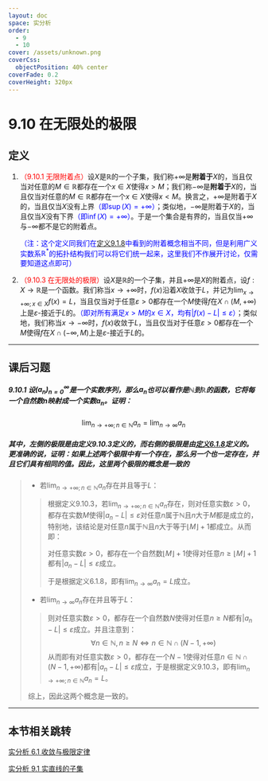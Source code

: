 ```yaml
---
layout: doc
space: 实分析
order:
  - 9
  - 10
cover: /assets/unknown.png
coverCss:
  objectPosition: 40% center
coverFade: 0.2
coverHeight: 320px
---
```

# 9.10 在无限处的极限

## 定义

1. <span style='color:red'>（9.10.1 无限附着点）</span>设$X$是$\mathbb R$的一个子集，我们称$+\infty$是**附着于**$X$的，当且仅当对任意的$M\in\mathbb R$都存在一个$x\in X$使得$x>M$；我们称$-\infty$是**附着于**$X$的，当且仅当对任意的$M\in\mathbb R$都存在一个$x\in X$使得$x<M$。换言之，$+\infty$是附着于$X$的，当且仅当$X$没有上界<span style='color:blue'>（即$\sup(X)=+\infty$）</span>；类似地，$-\infty$是附着于$X$的，当且仅当$X$没有下界<span style='color:blue'>（即$\inf(X)=+\infty$）</span>。于是一个集合是有界的，当且仅当$+\infty$与$-\infty$都不是它的附着点。

   <span style='color:blue'>（注：这个定义同我们在[定义9.1.8](../Chap9/Sec1.md)中看到的附着概念相当不同，但是利用广义实数系$\mathbb R^*$的拓扑结构我们可以将它们统一起来，这里我们不作展开讨论，仅需要知道这点即可）</span>

1. <span style='color:red'>（9.10.3 在无限处的极限）</span>设$X$是$\mathbb R$的一个子集，并且$+\infty$是$X$的附着点，设$f:X\to\mathbb R$是一个函数。我们称当$x\to+\infty$时，$f(x)$沿着$X$收敛于$L$，并记为$\displaystyle\lim_{x\to+\infty;x\in X}f(x)=L$，当且仅当对于任意$\varepsilon>0$都存在一个$M$使得$f$在$X\cap(M,+\infty)$上是$\varepsilon$-接近于$L$的。<span style='color:blue'>（即对所有满足$x>M$的$x\in X$，均有$|f(x)-L|\leq\varepsilon$）</span>；类似地，我们称当$x\to-\infty$时，$f(x)$收敛于$L$，当且仅当对于任意$\varepsilon>0$都存在一个$M$使得$f$在$X\cap(-\infty,M)$上是$\varepsilon$-接近于$L$的。

---

## 课后习题

##### 9.10.1 设$(a_n)_{n=0}^\infty$是一个实数序列，那么$a_n$也可以看作是$\mathbb N$到$\mathbb R$的函数，它将每一个自然数$n$映射成一个实数$a_n$。证明：

$$
\lim_{n\to+\infty;n\in\mathbb N}a_n=\lim_{n\to\infty}a_n
$$

##### 其中，左侧的极限是由定义9.10.3定义的，而右侧的极限是由[定义6.1.8](../Chap6/Sec1.md)定义的。更准确的说，证明：如果上述两个极限中有一个存在，那么另一个也一定存在，并且它们具有相同的值。因此，这里两个极限的概念是一致的

> * 若$\displaystyle\lim_{n\to+\infty;n\in\mathbb N}a_n$存在并且等于$L$：
>
> > 根据定义9.10.3，若$\displaystyle\lim_{n\to+\infty;n\in\mathbb N}a_n$存在，则对任意实数$\varepsilon>0$，都存在实数$M$使得$|a_n-L|\leq\varepsilon$对任意$n$属于$\mathbb N$且$n$大于$M$都是成立的，特别地，该结论是对任意$n$属于$\mathbb N$且$n$大于等于$\lfloor M\rfloor+1$都成立。从而即：
> >
> > 对任意实数$\varepsilon>0$，都存在一个自然数$\lfloor M\rfloor+1$使得对任意$n\geq\lfloor M\rfloor+1$都有$|a_n-L|\leq\varepsilon$成立。
> >
> > 于是根据定义6.1.8，即有$\displaystyle\lim_{n\to\infty}a_n=L$成立。
>
> * 若$\displaystyle\lim_{n\to\infty}a_n$存在并且等于$L$：
>
> > 则对任意实数$\varepsilon>0$，都存在一个自然数$N$使得对任意$n\geq N$都有$|a_n-L|\leq\varepsilon$成立。并且注意到：
> > $$
> > \forall n\in\mathbb N,n\geq N\iff n\in\mathbb N\cap(N-1,+\infty)
> > $$
> > 从而即有对任意实数$\varepsilon>0$，都存在一个$N-1$使得对任意$n\in\mathbb N\cap(N-1,+\infty)$都有$|a_n-L|\leq\varepsilon$成立，于是根据定义9.10.3，即有$\displaystyle\lim_{n\to+\infty;n\in\mathbb N}a_n=L$。
>
> 综上，因此这两个概念是一致的。

---

## 本节相关跳转

[实分析 6.1 收敛与极限定律](../Chap6/Sec1.md)

[实分析 9.1 实直线的子集](../Chap9/Sec1.md)